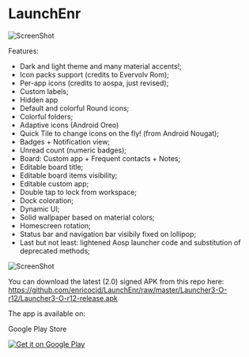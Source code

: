 # LaunchEnr

![ScreenShot](https://raw.githubusercontent.com/enricocid/LaunchEnr/master/ic_launcher_home.png)

Features:

- Dark and light theme and many material accents!;
- Icon packs support (credits to Evervolv Rom);
- Per-app icons (credits to aospa, just revised);
- Custom labels;
- Hidden app
- Default and colorful Round icons;
- Colorful folders;
- Adaptive icons (Android Oreo)
- Quick Tile to change icons on the fly! (from Android Nougat);
- Badges + Notification view;
- Unread count (numeric badges);
- Board: Custom app + Frequent contacts + Notes;
- Editable board title;
- Editable board items visibility;
- Editable custom app;
- Double tap to lock from workspace;
- Dock coloration;
- Dynamic UI;
- Solid wallpaper based on material colors;
- Homescreen rotation;
- Status bar and navigation bar visibily fixed on lollipop;
- Last but not least:
lightened Aosp launcher code and substitution of deprecated methods;


![ScreenShot](https://raw.githubusercontent.com/enricocid/LaunchEnr/master/art2_0.png)


You can download the latest (2.0) signed APK from this repo here: https://github.com/enricocid/LaunchEnr/raw/master/Launcher3-O-r12/Launcher3-O-r12-release.apk


The app is available on:

Google Play Store

<a href="https://play.google.com/store/apps/details?id=com.enrico.launcher3">
  <img alt="Get it on Google Play"       src="https://raw.githubusercontent.com/enricocid/Storage-USB/master/art/gplay.png" />
</a>